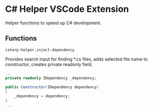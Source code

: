 # C# Helper VSCode Extension

Helper functions to speed up C# development.

## Functions

`csharp-helper.inject-dependency`

Provides search input for finding *.cs files, adds selected file name to constructor, creates private readonly field.

```csharp
...
private readonly IDependency _dependency;

public Constructor(IDependency dependency)
{
    _dependency = dependency;
}
...
```